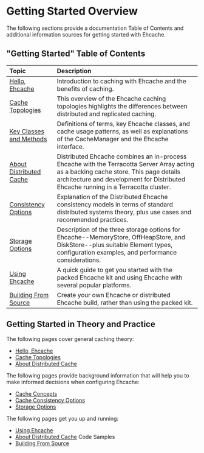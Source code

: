 ---
---

# Getting Started Overview

The following sections provide a documentation Table of Contents and additional information sources for getting started with Ehcache.

## "Getting Started" Table of Contents

| Topic | Description |
|:-------|:------------|
|[Hello, Ehcache](/documentation/2.5/get-started/introduction)|Introduction to caching with Ehcache and the benefits of caching.|
|[Cache Topologies](/documentation/2.5/get-started/cache-topologies)|This overview of the Ehcache caching topologies highlights the differences between distributed and replicated caching.|
|[Key Classes and Methods](/documentation/2.5/get-started/key-classes-methods)|Definitions of terms, key Ehcache classes, and cache usage patterns, as well as explanations of the CacheManager and the Ehcache interface.|
|[About Distributed Cache](/documentation/2.5/get-started/about-distributed-cache)|Distributed Ehcache combines an in-process Ehcache with the Terracotta Server Array acting as a backing cache store. This page details architecture and development for Distributed Ehcache running in a Terracotta cluster.|
|[Consistency Options](/documentation/2.5/get-started/consistency-options)|Explanation of the Distributed Ehcache consistency models in terms of standard distributed systems theory, plus use cases and recommended practices.|
|[Storage Options](/documentation/2.5/get-started/storage-options)|Description of the three storage options for Ehcache--MemoryStore, OffHeapStore, and DiskStore--plus suitable Element types, configuration examples, and performance considerations.|
|[Using Ehcache](/documentation/2.5/get-started/getting-started)|A quick guide to get you started with the packed Ehcache kit and using Ehcache with several popular platforms.|
|[Building From Source](/documentation/2.5/get-started/building)|Create your own Ehcache or distributed Ehcache build, rather than using the packed kit.|


## Getting Started in Theory and Practice
The following pages cover general caching theory:

* [Hello, Ehcache](/documentation/2.5/get-started/introduction)
* [Cache Topologies](/documentation/2.5/get-started/cache-topologies)
* [About Distributed Cache](/documentation/2.5/get-started/about-distributed-cache)

The following pages provide background information that will help you to make informed decisions when configuring Ehcache:

* [Cache Concepts](/documentation/2.5/get-started/concepts)
* [Cache Consistency Options](/documentation/2.5/get-started/consistency-options)
* [Storage Options](/documentation/2.5/get-started/storage-options)

The following pages get you up and running:

* [Using Ehcache](/documentation/2.5/get-started/getting-started)
* [About Distributed Cache](/documentation/2.5/get-started/about-distributed-cache#code-samples) Code Samples
* [Building From Source](/documentation/2.5/get-started/building)




